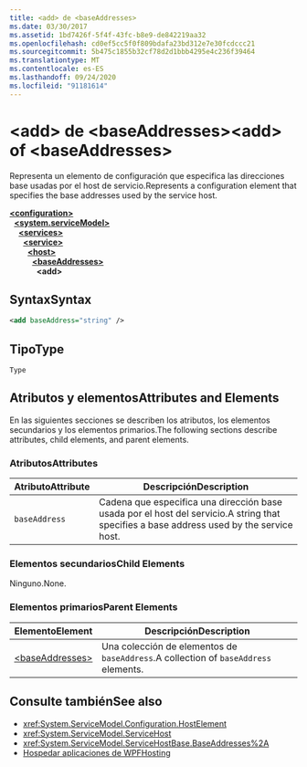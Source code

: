 ```yaml
---
title: <add> de <baseAddresses>
ms.date: 03/30/2017
ms.assetid: 1bd7426f-5f4f-43fc-b8e9-de842219aa32
ms.openlocfilehash: cd0ef5cc5f0f809bdafa23bd312e7e30fcdccc21
ms.sourcegitcommit: 5b475c1855b32cf78d2d1bbb4295e4c236f39464
ms.translationtype: MT
ms.contentlocale: es-ES
ms.lasthandoff: 09/24/2020
ms.locfileid: "91181614"
---
```

# <a name="add-of-baseaddresses"></a><span data-ttu-id="0190d-102">\<add> de \<baseAddresses></span><span class="sxs-lookup"><span data-stu-id="0190d-102">\<add> of \<baseAddresses></span></span>

<span data-ttu-id="0190d-103">Representa un elemento de configuración que especifica las direcciones base usadas por el host de servicio.</span><span class="sxs-lookup"><span data-stu-id="0190d-103">Represents a configuration element that specifies the base addresses used by the service host.</span></span>  
  
[**\<configuration>**](../configuration-element.md)\
&nbsp;&nbsp;[**\<system.serviceModel>**](system-servicemodel.md)\
&nbsp;&nbsp;&nbsp;&nbsp;[**\<services>**](services.md)\
&nbsp;&nbsp;&nbsp;&nbsp;&nbsp;&nbsp;[**\<service>**](service.md)\
&nbsp;&nbsp;&nbsp;&nbsp;&nbsp;&nbsp;&nbsp;&nbsp;[**\<host>**](host.md)\
&nbsp;&nbsp;&nbsp;&nbsp;&nbsp;&nbsp;&nbsp;&nbsp;&nbsp;&nbsp;[**\<baseAddresses>**](baseaddresses.md)\
&nbsp;&nbsp;&nbsp;&nbsp;&nbsp;&nbsp;&nbsp;&nbsp;&nbsp;&nbsp;&nbsp;&nbsp;**\<add>**  
  
## <a name="syntax"></a><span data-ttu-id="0190d-104">Syntax</span><span class="sxs-lookup"><span data-stu-id="0190d-104">Syntax</span></span>  
  
```xml  
<add baseAddress="string" />
```  
  
## <a name="type"></a><span data-ttu-id="0190d-105">Tipo</span><span class="sxs-lookup"><span data-stu-id="0190d-105">Type</span></span>  

 `Type`  
  
## <a name="attributes-and-elements"></a><span data-ttu-id="0190d-106">Atributos y elementos</span><span class="sxs-lookup"><span data-stu-id="0190d-106">Attributes and Elements</span></span>  

 <span data-ttu-id="0190d-107">En las siguientes secciones se describen los atributos, los elementos secundarios y los elementos primarios.</span><span class="sxs-lookup"><span data-stu-id="0190d-107">The following sections describe attributes, child elements, and parent elements.</span></span>  
  
### <a name="attributes"></a><span data-ttu-id="0190d-108">Atributos</span><span class="sxs-lookup"><span data-stu-id="0190d-108">Attributes</span></span>  
  
|<span data-ttu-id="0190d-109">Atributo</span><span class="sxs-lookup"><span data-stu-id="0190d-109">Attribute</span></span>|<span data-ttu-id="0190d-110">Descripción</span><span class="sxs-lookup"><span data-stu-id="0190d-110">Description</span></span>|  
|---------------|-----------------|  
|`baseAddress`|<span data-ttu-id="0190d-111">Cadena que especifica una dirección base usada por el host del servicio.</span><span class="sxs-lookup"><span data-stu-id="0190d-111">A string that specifies a base address used by the service host.</span></span>|  
  
### <a name="child-elements"></a><span data-ttu-id="0190d-112">Elementos secundarios</span><span class="sxs-lookup"><span data-stu-id="0190d-112">Child Elements</span></span>  

 <span data-ttu-id="0190d-113">Ninguno.</span><span class="sxs-lookup"><span data-stu-id="0190d-113">None.</span></span>  
  
### <a name="parent-elements"></a><span data-ttu-id="0190d-114">Elementos primarios</span><span class="sxs-lookup"><span data-stu-id="0190d-114">Parent Elements</span></span>  
  
|<span data-ttu-id="0190d-115">Elemento</span><span class="sxs-lookup"><span data-stu-id="0190d-115">Element</span></span>|<span data-ttu-id="0190d-116">Descripción</span><span class="sxs-lookup"><span data-stu-id="0190d-116">Description</span></span>|  
|-------------|-----------------|  
|[\<baseAddresses>](baseaddresses.md)|<span data-ttu-id="0190d-117">Una colección de elementos de `baseAddress`.</span><span class="sxs-lookup"><span data-stu-id="0190d-117">A collection of `baseAddress` elements.</span></span>|  
  
## <a name="see-also"></a><span data-ttu-id="0190d-118">Consulte también</span><span class="sxs-lookup"><span data-stu-id="0190d-118">See also</span></span>

- <xref:System.ServiceModel.Configuration.HostElement>
- <xref:System.ServiceModel.ServiceHost>
- <xref:System.ServiceModel.ServiceHostBase.BaseAddresses%2A>
- [<span data-ttu-id="0190d-119">Hospedar aplicaciones de WPF</span><span class="sxs-lookup"><span data-stu-id="0190d-119">Hosting</span></span>](../../../wcf/feature-details/hosting.md)

